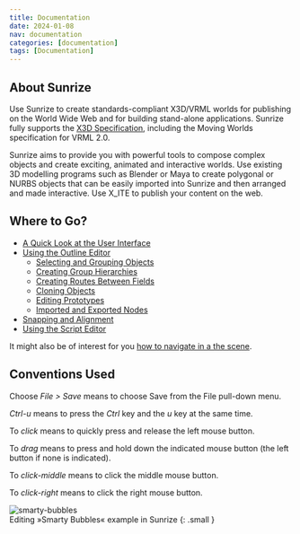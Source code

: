 ```yaml
---
title: Documentation
date: 2024-01-08
nav: documentation
categories: [documentation]
tags: [Documentation]
---
```


## About Sunrize

Use Sunrize to create standards-compliant X3D/VRML worlds for publishing on the World Wide Web and for building stand-alone applications. Sunrize fully supports the [X3D Specification](/x_ite/supported-nodes/), including the Moving Worlds specification for VRML 2.0.

Sunrize aims to provide you with powerful tools to compose complex objects and create exciting, animated and interactive worlds. Use existing 3D modelling programs such as Blender or Maya to create polygonal or NURBS objects that can be easily imported into Sunrize and then arranged and made interactive. Use X_ITE to publish your content on the web.

## Where to Go?

- [A Quick Look at the User Interface](../a-quick-look-at-the-user-interface/)
- [Using the Outline Editor](../using-the-outline-editor/)
   - [Selecting and Grouping Objects](../selecting-and-grouping-objects/)
   - [Creating Group Hierarchies](../creating-group-hierarchies/)
   - [Creating Routes Between Fields](../creating-routes-between-fields/)
   - [Cloning Objects](../cloning-objects/)
   - [Editing Prototypes](../editing-prototypes/)
   - [Imported and Exported Nodes](../imported-and-exported-nodes/)
- [Snapping and Alignment](../snapping-and-alignment/)
- [Using the Script Editor](../using-the-script-editor/)

It might also be of interest for you [how to navigate in a the scene](/x_ite/tutorials/how-to-navigate-in-a-scene/).

## Conventions Used

Choose *File > Save* means to choose Save from the File pull-down menu.

*Ctrl-u* means to press the *Ctrl* key and the *u* key at the same time.

To *click* means to quickly press and release the left mouse button.

To *drag* means to press and hold down the indicated mouse button (the left button if none is indicated).

To *click-middle* means to click the middle mouse button.

To *click-right* means to click the right mouse button.

![smarty-bubbles](/assets/img/documentation/smarty-bubbles.jpg)
<br>Editing »Smarty Bubbles« example in Sunrize
{: .small }

